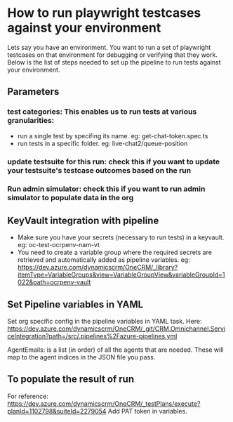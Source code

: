 # How to run playwright testcases against your environment

Lets say you have an environment. You want to run a set of playwright testcases on that environment for debugging or verifying that they work. 
Below is the list of steps needed to set up the pipeline to run tests against your environment.

## Parameters

### test categories: This enables us to run tests at various granularities:
- run a single test by specifing its name. eg: get-chat-token.spec.ts
- run tests in a specific folder. eg: live-chat2/queue-position

### update testsuite for this run: check this if you want to update your testsuite's testcase outcomes based on the run

### Run admin simulator: check this if you want to run admin simulator to populate data in the org

## KeyVault integration with pipeline
- Make sure you have your secrets (necessary to run tests) in a keyvault. eg: oc-test-ocrpenv-nam-vt
- You need to create a variable group where the required secrets are retrieved and automatically added as pipeline variables. 
eg: https://dev.azure.com/dynamicscrm/OneCRM/_library?itemType=VariableGroups&view=VariableGroupView&variableGroupId=1022&path=ocrpenv-vault

## Set Pipeline variables in YAML
Set org specific config in the pipeline variables in YAML task.
Here: https://dev.azure.com/dynamicscrm/OneCRM/_git/CRM.Omnichannel.ServiceIntegration?path=/src/.pipelines%2Fazure-pipelines.yml

AgentEmails: is a list (in order) of all the agents that are needed. These will map to the agent indices in the JSON file you pass.


## To populate the result of run 
For reference: https://dev.azure.com/dynamicscrm/OneCRM/_testPlans/execute?planId=1102798&suiteId=2279054
Add PAT token in variables.
